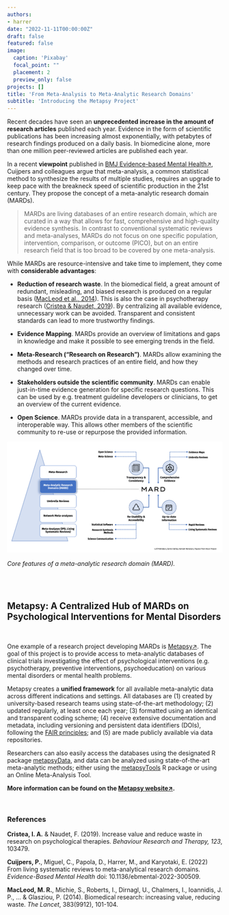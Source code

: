 ```yaml
---
authors:
- harrer
date: "2022-11-11T00:00:00Z"
draft: false
featured: false
image:
  caption: 'Pixabay'
  focal_point: ""
  placement: 2
  preview_only: false
projects: []
title: 'From Meta-Analysis to Meta-Analytic Research Domains'
subtitle: 'Introducing the Metapsy Project'
---
```


Recent decades have seen an **unprecedented increase in the amount of research articles** published each year. Evidence in the form of scientific publications has been increasing almost exponentially, with petabytes of research findings produced on a daily basis. In biomedicine alone, more than one million peer-reviewed articles are published each year.

In a recent **viewpoint** published in <a href="https://ebmh.bmj.com/content/early/2022/07/19/ebmental-2022-300509" target="_blank">BMJ Evidence-based Mental Health↗</a>, Cuijpers and colleagues argue that meta-analysis, a common statistical method to synthesize the results of multiple studies, requires an upgrade to keep pace with the breakneck speed of scientific production in the 21st century. They propose the concept of a meta-analytic research domain (MARDs).

> MARDs are living databases of an entire research domain, which are curated in a way that allows for fast, comprehensive and high-quality evidence synthesis. In contrast to conventional systematic reviews and meta-analyses, MARDs do not focus on one specific population, intervention, comparison, or outcome (PICO), but on an entire research field that is too broad to be covered by one meta-analysis.

While MARDs are resource-intensive and take time to implement, they come with **considerable advantages**:

- **Reduction of research waste**. In the biomedical field, a great amount of redundant, misleading, and biased research is produced on a regular basis ([MacLeod et al., 2014](https://www.thelancet.com/pdfs/journals/lancet/PIIS0140-6736(13)62329-6.pdf)). This is also the case in psychotherapy research ([Cristea & Naudet, 2019](https://www.sciencedirect.com/science/article/abs/pii/S0005796719301652)). By centralizing all available evidence, unnecessary work can be avoided. Transparent and consistent standards can lead to more trustworthy findings.


- **Evidence Mapping**. MARDs provide an overview of limitations and gaps in knowledge and make it possible to see emerging trends in the field.


- **Meta-Research (“Research on Research”)**. MARDs allow examining the methods and research practices of an entire field, and how they changed over time.

- **Stakeholders outside the scientific community**. MARDs can enable just-in-time evidence generation for specific research questions. This can be used by e.g. treatment guideline developers or clinicians, to get an overview of the current evidence.

- **Open Science**. MARDs provide data in a transparent, accessible, and interoperable way. This allows other members of the scientific community to re-use or repurpose the provided information.

![Metapsy](mard.png)

*Core features of a meta-analytic research domain (MARD).*

<br>
<br>

## Metapsy: A Centralized Hub of MARDs on Psychological Interventions for Mental Disorders

<br>

One example of a research project developing MARDs is <a href="https://www.metapsy.org">Metapsy↗</a>. The goal of this project is to provide access to meta-analytic databases of clinical trials investigating the effect of psychological interventions (e.g. psychotherapy, preventive interventions, psychoeducation) on various mental disorders or mental health problems. 

Metapsy creates a **unified framework** for all available meta-analytic data across different indications and settings. All databases are (1) created by university-based research teams using state-of-the-art methodology; (2) updated regularly, at least once each year; (3) formatted using an identical and transparent coding scheme; (4) receive extensive documentation and metadata, including versioning and persistent data identifiers (DOIs), following the [FAIR principles](https://www.go-fair.org/fair-principles/); and (5) are made publicly available via data repositories. 

Researchers can also easily access the databases using the designated R package [metapsyData](https://data.metapsy.org/), and data can be analyzed using state-of-the-art meta-analytic methods; either using the [metapsyTools](https://data.metapsy.org/) R package or using an Online Meta-Analysis Tool.

**More information can be found on the [Metapsy website↗](https://www.metapsy.org/).**

<br>


### References


**Cristea, I. A.** & Naudet, F. (2019). Increase value and reduce waste in research on psychological therapies. *Behaviour Research and Therapy, 123*, 103479.

**Cuijpers, P.**, Miguel, C., Papola, D., Harrer, M., and Karyotaki, E. (2022) From living systematic reviews to meta-analytical research domains. *Evidence-Based Mental Health* doi: 10.1136/ebmental-2022-300509.

**MacLeod, M. R.**, Michie, S., Roberts, I., Dirnagl, U., Chalmers, I., Ioannidis, J. P., ... & Glasziou, P. (2014). Biomedical research: increasing value, reducing waste. *The Lancet*, 383(9912), 101-104.


<br>

